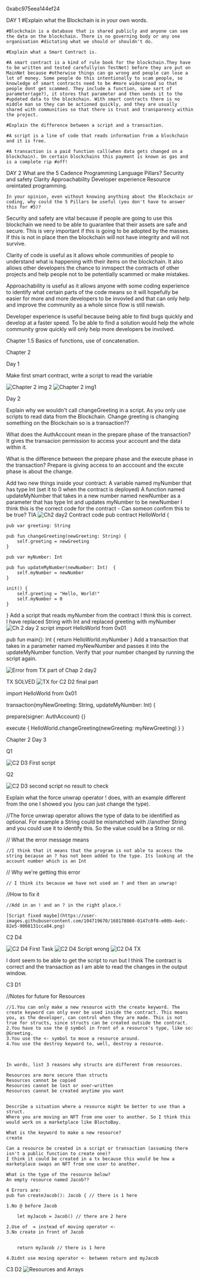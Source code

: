 0xabc975eea144ef24

DAY 1
    #Explain what the Blockchain is in your own words. 
    
    #Blockchain is a database that is shared publicly and anyone can see the data on the blockchain. There is no governing body or any one organisation #dictating what we should or shouldn't do. 
    
    #Explain what a Smart Contract is.
    
    #A smart contract is a kind of rule book for the blockchain.They have to be written and tested carefully(on TestNet) before they are put on MainNet because #otherwise things can go wrong and people can lose a lot of money. Some people do this intentionally to scam people, so knowledge of smart contracts need to be #more widespread so that people dont get scammed. They include a function, some sort of parameter(age?), it stores that parameter and then sends it to the #updated data to the blockchain. With smart contracts there is no middle man so they can be actioned quickly, and they are usually shared with communities so that there is trust and transparency within the project.
    
    #Explain the difference between a script and a transaction.
    
    #A script is a line of code that reads information from a blockchain and it is free.
    
    #A transaction is a paid function call(when data gets changed on a blockchain). On certain blockchains this payment is known as gas and is a complete rip #off!
    
DAY 2
    What are the 5 Cadence Programming Language Pillars?
    Security and safety
    Clarity
    Approachability
    Developer experience
    Resource oreintated programming.
    
    In your opinion, even without knowing anything about the Blockchain or coding, why could the 5 Pillars be useful (you don't have to answer this for #5)?
Security and safety are vital because if people are going to use this blockchain we need to be able to guarantee that their assets are safe and secure. This is very important if this is going to be adopted by the masses. If this is not in place then the blockchain will not have integrity and will not survive.

Clarity of code is useful as it allows whole communities of people to understand what is happening with their items on the blockchain. It also allows other developers the chance to inmspect the contracts of other projects and help people not to be potentially scammed or make mistakes.

Approachability is useful as it allows anyone with some coding experience to identify what certain parts of the code means so it will hopefully be easier for more and more developers to be invovled and that can only help and improve the community as a whole since flow is still newish.

Developer experience is useful because being able to find bugs quickly and develop at a faster speed. To be able to find a solution would help the whole community grow quickly will only help more developers be involved.

Chapter 1.5
Basics of functions, use of concatenation.

Chapter 2 

Day 1

Make first smart contract, write a script to read the variable

![Chapter 2 img 2](https://user-images.githubusercontent.com/104719670/166220651-4ff327b6-3eaa-4392-81e8-bc8eeec60bd8.png)
![Chapter 2 img1](https://user-images.githubusercontent.com/104719670/166220657-f8871536-1989-4999-b44b-cef53fc743e8.png)

Day 2

Explain why we wouldn't call changeGreeting in a script.
As you only use scripts to read data from the Blockchain. Change greeting is changing something on the Blockchain so is a transaction??

What does the AuthAccount mean in the prepare phase of the transaction?
It gives the transacion permission to access your account and the data within it.

What is the difference between the prepare phase and the execute phase in the transaction?
Prepare is giving access to an acccount and the excute phase is about the change.


Add two new things inside your contract:
        A variable named myNumber that has type Int (set it to 0 when the contract is deployed)
        A function named updateMyNumber that takes in a new number named newNumber as a parameter that has type Int and updates myNumber to be newNumber
I think this is the correct code for the contract - Can someon confirm this to be true? TIA
![Ch2 day2 Contract code](https://user-images.githubusercontent.com/104719670/166458405-29cf8150-ad59-42b9-a959-7ae394f209a4.png)
pub contract HelloWorld {

    pub var greeting: String

    pub fun changeGreeting(newGreeting: String) {
        self.greeting = newGreeting
    }

    pub var myNumber: Int

    pub fun updateMyNumber(newNumber: Int)  {
        self.myNumber = newNumber
    }

    init() {
        self.greeting = "Hello, World!"
        self.myNumber = 0
    }
}
Add a script that reads myNumber from the contract
I think this is correct. I have replaced String with Int and replaced greeting with myNumber
![Ch 2 day 2 script](https://user-images.githubusercontent.com/104719670/166467731-241f7813-b041-4da7-bdf8-b689a3453eb8.png)
import HelloWorld from 0x01

pub fun main(): Int {
    return HelloWorld.myNumber
}
Add a transaction that takes in a parameter named myNewNumber and passes it into the updateMyNumber function. Verify that your number changed by running the script again.



![Error from TX part of Chap 2 day2](https://user-images.githubusercontent.com/104719670/167037040-c14cc799-a202-4581-88f6-5b61ac509c42.png)

TX SOLVED
![TX for C2 D2 final part](https://user-images.githubusercontent.com/104719670/167224937-8be7d895-0a9c-4811-94c7-c768a8b630f7.png)


import HelloWorld from 0x01

transaction(myNewGreeting: String, updateMyNumber: Int) {

  prepare(signer: AuthAccount) {}

  execute {
    HelloWorld.changeGreeting(newGreeting: myNewGreeting)
  }
}

Chapter 2 Day 3

Q1

![C2 D3 First script](https://user-images.githubusercontent.com/104719670/167294348-9c2e8e23-6e91-454a-aa9c-77ff70ad7dce.png)

Q2

![C2 D3 second script no result to check](https://user-images.githubusercontent.com/104719670/167294351-f00d68f0-f669-48b7-a746-fd46cdf9b9c1.png)


Explain what the force unwrap operator ! does, with an example different from the one I showed you (you can just change the type).

//The force unwrap operator allows the type of data to be identified as optional. For example a String could be mismatched with 
//another String and you could use  it to identify this. So the value could be a String or nil.


//    What the error message means
    
    //I think that it means that the program is not able to access the string because an ? has not been added to the type. Its looking at the account number which is an Int
    
    
//    Why we're getting this error

    // I think its because we have not used an ? and then an unwrap! 


//How to fix it

    //Add in an ! and an ? in the right place.!
    
    [Script fixed maybe](https://user-images.githubusercontent.com/104719670/168178860-0147c0f8-e00b-4edc-82e5-9008131cca84.png)
    
C2 D4

![C2 D4 First Task](https://user-images.githubusercontent.com/104719670/168183062-12491e37-0b75-46e2-abb3-7b4713b99b32.png)
![C2 D4 Script wrong](https://user-images.githubusercontent.com/104719670/168183063-c7b5906a-55ef-481d-bf1d-855d37e31d1b.png)
![C2 D4 TX](https://user-images.githubusercontent.com/104719670/168183064-caf126b4-9155-4aa5-9438-641458efb702.png)

I dont seem to be able to get the script to run but I think The contract is correct and the transaction as I am able to read the changes in the output window.

C3 D1

//Notes for future for Resources

    //1.You can only make a new resource with the create keyword. The create keyword can only ever be used inside the contract. This means you, as the developer, can control when they are made. This is not true for structs, since structs can be created outside the contract.
    2.You have to use the @ symbol in front of a resource's type, like so: @Greeting.
    3.You use the <- symbol to move a resource around.
    4.You use the destroy keyword to, well, destroy a resource.
    


    In words, list 3 reasons why structs are different from resources.
    
    Resources are more secure than structs
    Resources cannot be copied
    Resources cannot be lost or over-written
    Resources cannot be created anytime you want
    

    Describe a situation where a resource might be better to use than a struct.
    Where you are moving an NFT from one user to another. So I think this would work on a marketplace like BloctoBay.
    
    What is the keyword to make a new resource?
    create
    
    Can a resource be created in a script or transaction (assuming there isn't a public function to create one)?
    I think it could be created in a tx because this would be how a marketplace swaps an NFT from one user to another.
    
    What is the type of the resource below?
    An empty resource named Jacob??
    
    4 Errors are:
    pub fun createJacob(): Jacob { // there is 1 here
    
    1.No @ before Jacob
    
        let myJacob = Jacob() // there are 2 here
        
    2.Use of  = instead of moving operator <-
    3.No create in front of Jacob
        
        
        return myJacob // there is 1 here
       
    4.Didnt use moving operator <- between return and myJacob
    
C3 D2
![Resources and Arrays](https://user-images.githubusercontent.com/104719670/168466624-0b334ebf-cf3c-4fa1-a7d0-9e046679db73.png)








